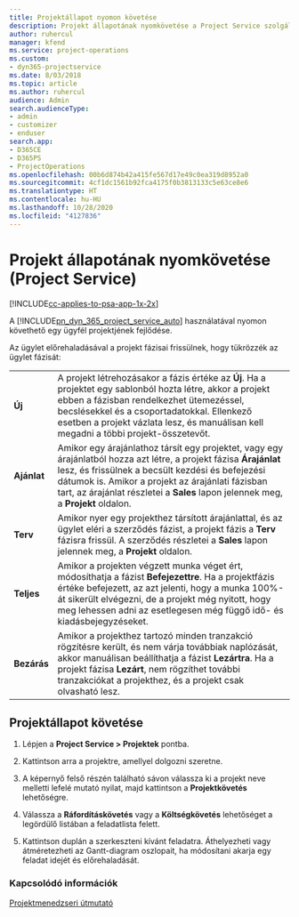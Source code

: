 ```yaml
---
title: Projektállapot nyomon követése
description: Projekt állapotának nyomkövetése a Project Service szolgáltatásban
author: ruhercul
manager: kfend
ms.service: project-operations
ms.custom:
- dyn365-projectservice
ms.date: 8/03/2018
ms.topic: article
ms.author: ruhercul
audience: Admin
search.audienceType:
- admin
- customizer
- enduser
search.app:
- D365CE
- D365PS
- ProjectOperations
ms.openlocfilehash: 00b6d874b42a415fe567d17e49c0ea319d8952a0
ms.sourcegitcommit: 4cf1dc1561b92fca4175f0b3813133c5e63ce8e6
ms.translationtype: HT
ms.contentlocale: hu-HU
ms.lasthandoff: 10/28/2020
ms.locfileid: "4127836"
---
```

# <a name="track-a-projects-status-project-service"></a>Projekt állapotának nyomkövetése (Project Service)

[!INCLUDE[cc-applies-to-psa-app-1x-2x](../includes/cc-applies-to-psa-app-1x-2x.md)]

A [!INCLUDE[pn_dyn_365_project_service_auto](../includes/pn-dyn-365-project-service-auto.md)] használatával nyomon követhető egy ügyfél projektjének fejlődése.  

Az ügylet előrehaladásával a projekt fázisai frissülnek, hogy tükrözzék az ügylet fázisát:  


|              |                                                                                                                                                                                                                                                                                                  |
|--------------|--------------------------------------------------------------------------------------------------------------------------------------------------------------------------------------------------------------------------------------------------------------------------------------------------|
|   **Új**    | A projekt létrehozásakor a fázis értéke az **Új**. Ha a projektet egy sablonból hozta létre, akkor a projekt ebben a fázisban rendelkezhet ütemezéssel, becslésekkel és a csoportadatokkal. Ellenkező esetben a projekt vázlata lesz, és manuálisan kell megadni a többi projekt-összetevőt. |
|  **Ajánlat**   |      Amikor egy árajánlathoz társít egy projektet, vagy egy árajánlatból hozza azt létre, a projekt fázisa **Árajánlat** lesz, és frissülnek a becsült kezdési és befejezési dátumok is. Amikor a projekt az árajánlati fázisban tart, az árajánlat részletei a **Sales** lapon jelennek meg, a **Projekt** oldalon.      |
|   **Terv**   |                                     Amikor nyer egy projekthez társított árajánlattal, és az ügylet eléri a szerződés fázist, a projekt fázis a **Terv** fázisra frissül. A szerződés részletei a **Sales** lapon jelennek meg, a **Projekt** oldalon.                                      |
| **Teljes** |                    Amikor a projekten végzett munka véget ért, módosíthatja a fázist **Befejezettre**. Ha a projektfázis értéke befejezett, az azt jelenti, hogy a munka 100%-át sikerült elvégezni, de a projekt még nyitott, hogy meg lehessen adni az esetlegesen még függő idő- és kiadásbejegyzéseket.                     |
|  **Bezárás**   |           Amikor a projekthez tartozó minden tranzakció rögzítésre került, és nem várja továbbiak naplózását, akkor manuálisan beállíthatja a fázist **Lezártra**. Ha a projekt fázisa **Lezárt**, nem rögzíthet további tranzakciókat a projekthez, és a projekt csak olvasható lesz.           |

## <a name="to-track-a-projects-status"></a>Projektállapot követése  

1.  Lépjen a **Project Service > Projektek** pontba.  

2.  Kattintson arra a projektre, amellyel dolgozni szeretne.  

3.  A képernyő felső részén található sávon válassza ki a projekt neve melletti lefelé mutató nyilat, majd kattintson a **Projektkövetés** lehetőségre.  

4.  Válassza a **Ráfordításkövetés** vagy a **Költségkövetés** lehetőséget a legördülő listában a feladatlista felett.  

5.  Kattintson duplán a szerkeszteni kívánt feladatra. Áthelyezheti vagy átméretezheti az Gantt-diagram oszlopait, ha módosítani akarja egy feladat idejét és előrehaladását.  

### <a name="see-also"></a>Kapcsolódó információk  
 [Projektmenedzseri útmutató](../psa/project-manager-guide.md)
